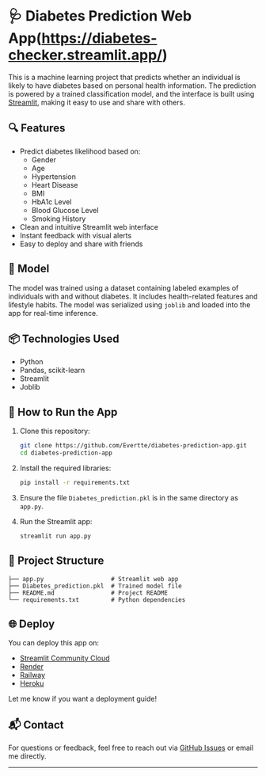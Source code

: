 # 🩺 Diabetes Prediction Web App(https://diabetes-checker.streamlit.app/)

This is a machine learning project that predicts whether an individual is likely to have diabetes based on personal health information. The prediction is powered by a trained classification model, and the interface is built using [Streamlit](https://streamlit.io/), making it easy to use and share with others.

## 🔍 Features

- Predict diabetes likelihood based on:
  - Gender
  - Age
  - Hypertension
  - Heart Disease
  - BMI
  - HbA1c Level
  - Blood Glucose Level
  - Smoking History
- Clean and intuitive Streamlit web interface
- Instant feedback with visual alerts
- Easy to deploy and share with friends

## 🧠 Model

The model was trained using a dataset containing labeled examples of individuals with and without diabetes. It includes health-related features and lifestyle habits. The model was serialized using `joblib` and loaded into the app for real-time inference.

## 📦 Technologies Used

- Python
- Pandas, scikit-learn
- Streamlit
- Joblib

## 🚀 How to Run the App

1. Clone this repository:
   ```bash
   git clone https://github.com/Evertte/diabetes-prediction-app.git
   cd diabetes-prediction-app
   ```

2. Install the required libraries:
   ```bash
   pip install -r requirements.txt
   ```

3. Ensure the file `Diabetes_prediction.pkl` is in the same directory as `app.py`.

4. Run the Streamlit app:
   ```bash
   streamlit run app.py
   ```

## 📁 Project Structure

```
├── app.py                   # Streamlit web app
├── Diabetes_prediction.pkl  # Trained model file
├── README.md                # Project README
└── requirements.txt         # Python dependencies
```

## 🌐 Deploy

You can deploy this app on:

- [Streamlit Community Cloud](https://streamlit.io/cloud)
- [Render](https://render.com)
- [Railway](https://railway.app)
- [Heroku](https://heroku.com)

Let me know if you want a deployment guide!

## 📬 Contact

For questions or feedback, feel free to reach out via [GitHub Issues](https://github.com/Evertte/diabetes-prediction-app/issues) or email me directly.

---
